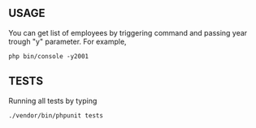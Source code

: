 ## USAGE

You can get list of employees by triggering command and passing year trough "y" parameter. For example, 

```
php bin/console -y2001
```

## TESTS

Running all tests by typing
```
./vendor/bin/phpunit tests
```